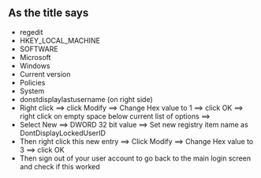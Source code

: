 ## As the title says
- regedit
- HKEY_LOCAL_MACHINE
- SOFTWARE
- Microsoft
- Windows
- Current version
- Policies
- System
- donstdisplaylastusername (on right side) 
- Right click ==> click Modify ==> Change Hex value to 1 ==> click OK ==> right click on empty space below current list of options ==> 
- Select New ==> DWORD 32 bit value ==> Set new registry item name as DontDisplayLockedUserID
- Then right click this new entry ==> Click Modify ==> Change Hex value to 3 ==> click OK
- Then sign out of your user account to go back to the main login screen and check if this worked

